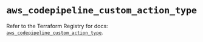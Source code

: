 # `aws_codepipeline_custom_action_type`

Refer to the Terraform Registry for docs: [`aws_codepipeline_custom_action_type`](https://registry.terraform.io/providers/hashicorp/aws/5.64.0/docs/resources/codepipeline_custom_action_type).
